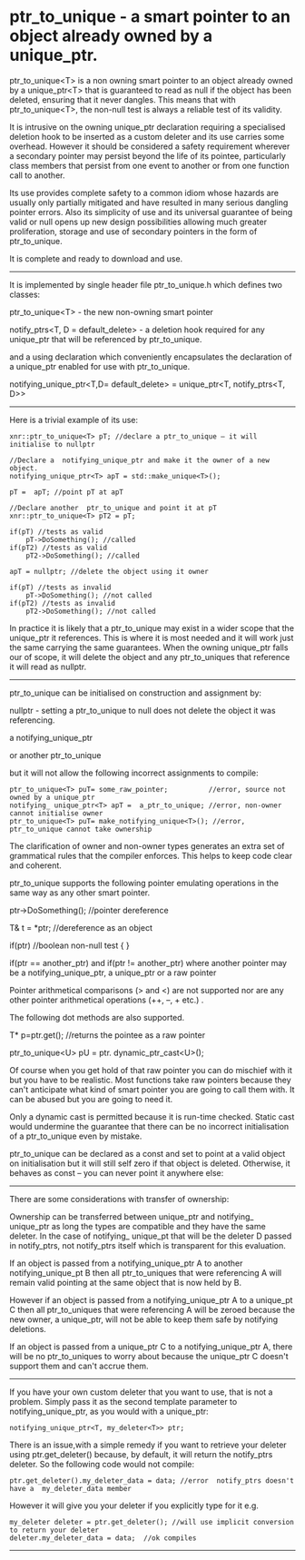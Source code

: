 # ptr_to_unique - a smart pointer to an object already owned by a unique_ptr.

ptr_to_unique&lt;T&gt; is a non owning smart pointer to an object already owned by a unique_ptr&lt;T&gt; that is guaranteed to read as null if the object has been deleted, ensuring that it never dangles. This means that with ptr_to_unique&lt;T&gt;, the non-null test is always a reliable test of its validity.

It is intrusive on the owning unique_ptr declaration requiring a specialised deletion hook to be inserted as a custom deleter and its use carries some overhead. However it should be considered a safety requirement wherever a secondary pointer may persist beyond the life of its pointee, particularly class members that persist from one event to another or from one function call to another.

Its use provides complete safety to a common idiom whose hazards are usually only partially mitigated and have resulted in many serious dangling pointer errors.
Also its simplicity of use and its universal guarantee of being valid or null opens up new design possibilities allowing much greater proliferation, storage and use of secondary pointers in the form of ptr_to_unique.

It is complete and ready to download and use.
________________________________________________________________________________

It is implemented by single header file ptr_to_unique.h which defines two classes: 

ptr_to_unique&lt;T&gt; - the new non-owning smart pointer

notify_ptrs<T, D = default_delete<T>> - a deletion hook required for any unique_ptr that will be referenced by ptr_to_unique.

and a using declaration which conveniently encapsulates the declaration of a unique_ptr enabled for use with ptr_to_unique.

notifying_unique_ptr<T,D= default_delete<T>> 
= unique_ptr<T, notify_ptrs<T, D>>
________________________________________________________________________________

Here is a trivial example of its use:

	xnr::ptr_to_unique<T> pT; //declare a ptr_to_unique – it will initialise to nullptr

	//Declare a  notifying_unique_ptr and make it the owner of a new object.
	notifying_unique_ptr<T> apT = std::make_unique<T>();

	pT =  apT; //point pT at apT

	//Declare another  ptr_to_unique and point it at pT
	xnr::ptr_to_unique<T> pT2 = pT;

	if(pT) //tests as valid
		pT->DoSomething(); //called
	if(pT2) //tests as valid
		pT2->DoSomething(); //called

	apT = nullptr; //delete the object using it owner

	if(pT) //tests as invalid
		pT->DoSomething(); //not called
	if(pT2) //tests as invalid
		pT2->DoSomething(); //not called

In practice it is likely that a ptr_to_unique may exist in a wider scope that the unique_ptr it references. This is where it is most needed and it will work just the same carrying the same guarantees. When the owning unique_ptr falls our of scope, it will delete the object and any ptr_to_uniques that reference it will read as nullptr.
________________________________________________________________________________
ptr_to_unique can be initialised on construction and assignment by:

nullptr  - setting a ptr_to_unique to null does not delete the object it was referencing.

a notifying_unique_ptr

or another ptr_to_unique

but it will not allow the following incorrect assignments to compile:

	ptr_to_unique<T> puT= some_raw_pointer;          //error, source not owned by a unique_ptr
	notifying_ unique_ptr<T> apT =  a_ptr_to_unique; //error, non-owner cannot initialise owner
	ptr_to_unique<T> puT= make_notifying_unique<T>(); //error, ptr_to_unique cannot take ownership

The clarification of owner and non-owner types generates an extra set of grammatical rules that the compiler enforces. This helps to keep code clear and coherent.

ptr_to_unique supports the following pointer emulating operations in the same way as any other smart pointer.

ptr->DoSomething();  //pointer dereference

T& t = *ptr;  //dereference as an object

if(ptr) //boolean non-null test
{
}

if(ptr == another_ptr) and if(ptr != another_ptr)
where another pointer may be a notifying_unique_ptr, a unique_ptr or a raw pointer

Pointer arithmetical comparisons (> and <) are not supported nor are any other pointer arithmetical operations (++, –, + etc.) .

The following dot methods are also supported.

T* p=ptr.get(); //returns the pointee as a raw pointer

ptr_to_unique&lt;U&gt; pU = ptr. dynamic_ptr_cast&lt;U&gt;();

Of course when you get hold of that raw pointer you can do mischief with it but you have to be realistic. Most functions take raw pointers because they can't anticipate what kind of smart pointer you are going to call them with. It can be abused but you are going to need it. 

Only a dynamic cast is permitted because it is run-time checked. Static cast would undermine the guarantee that there can be no incorrect initialisation of a ptr_to_unique even by mistake.

ptr_to_unique can be declared as a const and set to point at a valid object on initialisation but it will still self zero if that object is deleted. Otherwise, it behaves as const – you can never point it anywhere else:
________________________________________________________________________________
There are some considerations with transfer of ownership:

Ownership can be transferred between unique_ptr and notifying_ unique_ptr as long the types are compatible and they have the same deleter. In the case of notifying_ unique_pt that will be the deleter D passed in notify_ptrs, not notify_ptrs itself which is transparent for this evaluation.

If an object is passed from a notifying_unique_ptr  A to another notifying_unique_pt B
then all ptr_to_uniques that were referencing A will remain valid pointing at the same object that is now held by B.

However if an object is passed from a notifying_unique_ptr  A to a unique_pt C
then all ptr_to_uniques that were referencing A will be zeroed because the new owner, a unique_ptr, will not be able to keep them safe by notifying deletions.

If an object is passed from a unique_ptr C to a notifying_unique_ptr  A, there will be no ptr_to_uniques to worry about because the  unique_ptr C doesn't support them and can't accrue them.
________________________________________________________________________________

If you have your own custom deleter that you want to use, that is not a problem. Simply pass it as the second template parameter to  notifying_unique_ptr,  as you would with a unique_ptr:

	notifying_unique_ptr<T, my_deleter<T>> ptr;

There is an issue,with a simple remedy if you want to retrieve your deleter using ptr.get_deleter() because, by default, it will return the notify_ptrs deleter. So the following code would not compile:

	ptr.get_deleter().my_deleter_data = data; //error  notify_ptrs doesn't have a  my_deleter_data member

However it will give you your deleter if you explicitly type for it  e.g.

	my_deleter deleter = ptr.get_deleter(); //will use implicit conversion to return your deleter
	deleter.my_deleter_data = data;  //ok compiles
 ________________________________________________________________________________

